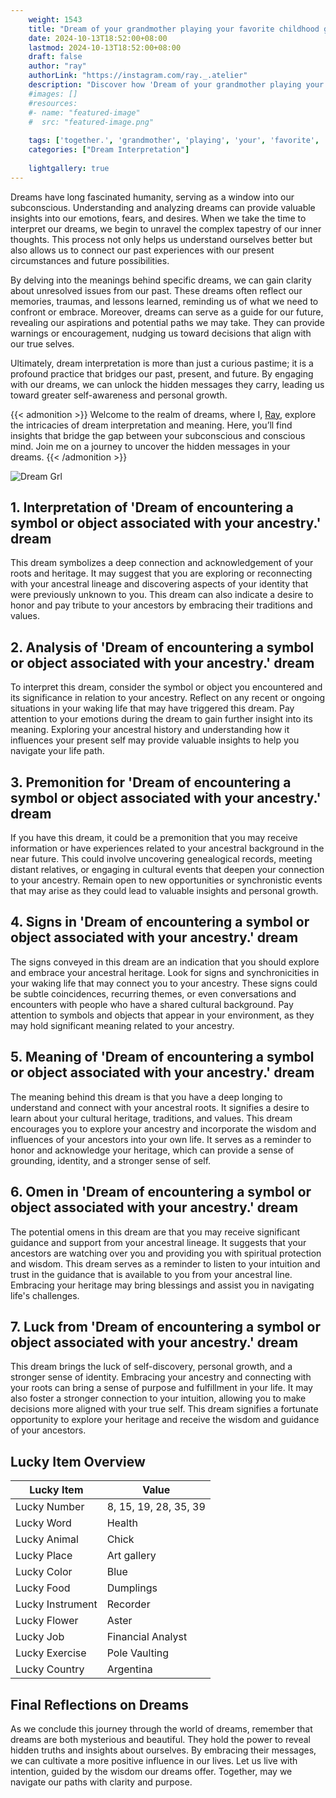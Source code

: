 ```yaml
---
    weight: 1543
    title: "Dream of your grandmother playing your favorite childhood game together."  # Assuming 'title' column exists
    date: 2024-10-13T18:52:00+08:00
    lastmod: 2024-10-13T18:52:00+08:00
    draft: false
    author: "ray"
    authorLink: "https://instagram.com/ray._.atelier"
    description: "Discover how 'Dream of your grandmother playing your favorite childhood game together.' can interpret your future and uncover its significant meanings in your life."
    #images: []
    #resources:
    #- name: "featured-image"
    #  src: "featured-image.png"
    
    tags: ['together.', 'grandmother', 'playing', 'your', 'favorite', 'game', 'Dream', 'childhood', 'of']
    categories: ["Dream Interpretation"]
    
    lightgallery: true
---
```

    
Dreams have long fascinated humanity, serving as a window into our subconscious. Understanding and analyzing dreams can provide valuable insights into our emotions, fears, and desires. When we take the time to interpret our dreams, we begin to unravel the complex tapestry of our inner thoughts. This process not only helps us understand ourselves better but also allows us to connect our past experiences with our present circumstances and future possibilities.

By delving into the meanings behind specific dreams, we can gain clarity about unresolved issues from our past. These dreams often reflect our memories, traumas, and lessons learned, reminding us of what we need to confront or embrace. Moreover, dreams can serve as a guide for our future, revealing our aspirations and potential paths we may take. They can provide warnings or encouragement, nudging us toward decisions that align with our true selves.

Ultimately, dream interpretation is more than just a curious pastime; it is a profound practice that bridges our past, present, and future. By engaging with our dreams, we can unlock the hidden messages they carry, leading us toward greater self-awareness and personal growth.

{{< admonition >}}
Welcome to the realm of dreams, where I, [Ray](https://instagram.com/ray._.atelier), explore the intricacies of dream interpretation and meaning. Here, you’ll find insights that bridge the gap between your subconscious and conscious mind. Join me on a journey to uncover the hidden messages in your dreams.
{{< /admonition >}}

![Dream Grl](https://cdn.pixabay.com/photo/2017/11/02/03/35/gothic-2910057_1280.jpg "Dream Grl")

## 1. Interpretation of 'Dream of encountering a symbol or object associated with your ancestry.' dream
 This dream symbolizes a deep connection and acknowledgement of your roots and heritage. It may suggest that you are exploring or reconnecting with your ancestral lineage and discovering aspects of your identity that were previously unknown to you. This dream can also indicate a desire to honor and pay tribute to your ancestors by embracing their traditions and values.

## 2. Analysis of 'Dream of encountering a symbol or object associated with your ancestry.' dream
 To interpret this dream, consider the symbol or object you encountered and its significance in relation to your ancestry. Reflect on any recent or ongoing situations in your waking life that may have triggered this dream. Pay attention to your emotions during the dream to gain further insight into its meaning. Exploring your ancestral history and understanding how it influences your present self may provide valuable insights to help you navigate your life path.

## 3. Premonition for 'Dream of encountering a symbol or object associated with your ancestry.' dream
 If you have this dream, it could be a premonition that you may receive information or have experiences related to your ancestral background in the near future. This could involve uncovering genealogical records, meeting distant relatives, or engaging in cultural events that deepen your connection to your ancestry. Remain open to new opportunities or synchronistic events that may arise as they could lead to valuable insights and personal growth.

## 4. Signs in 'Dream of encountering a symbol or object associated with your ancestry.' dream
 The signs conveyed in this dream are an indication that you should explore and embrace your ancestral heritage. Look for signs and synchronicities in your waking life that may connect you to your ancestry. These signs could be subtle coincidences, recurring themes, or even conversations and encounters with people who have a shared cultural background. Pay attention to symbols and objects that appear in your environment, as they may hold significant meaning related to your ancestry.

## 5. Meaning of 'Dream of encountering a symbol or object associated with your ancestry.' dream
 The meaning behind this dream is that you have a deep longing to understand and connect with your ancestral roots. It signifies a desire to learn about your cultural heritage, traditions, and values. This dream encourages you to explore your ancestry and incorporate the wisdom and influences of your ancestors into your own life. It serves as a reminder to honor and acknowledge your heritage, which can provide a sense of grounding, identity, and a stronger sense of self.

## 6. Omen in 'Dream of encountering a symbol or object associated with your ancestry.' dream
 The potential omens in this dream are that you may receive significant guidance and support from your ancestral lineage. It suggests that your ancestors are watching over you and providing you with spiritual protection and wisdom. This dream serves as a reminder to listen to your intuition and trust in the guidance that is available to you from your ancestral line. Embracing your heritage may bring blessings and assist you in navigating life's challenges.

## 7. Luck from 'Dream of encountering a symbol or object associated with your ancestry.' dream
 This dream brings the luck of self-discovery, personal growth, and a stronger sense of identity. Embracing your ancestry and connecting with your roots can bring a sense of purpose and fulfillment in your life. It may also foster a stronger connection to your intuition, allowing you to make decisions more aligned with your true self. This dream signifies a fortunate opportunity to explore your heritage and receive the wisdom and guidance of your ancestors.

## Lucky Item Overview
| Lucky Item          | Value              |
|---------------|--------------------|
| Lucky Number        | 8, 15, 19, 28, 35, 39  |
| Lucky Word          | Health |
| Lucky Animal        | Chick |
| Lucky Place         | Art gallery     |
| Lucky Color         | Blue     |
| Lucky Food          | Dumplings      |
| Lucky Instrument    | Recorder |
| Lucky Flower        | Aster    |
| Lucky Job           | Financial Analyst       |
| Lucky Exercise      | Pole Vaulting  |
| Lucky Country       | Argentina    |


##  Final Reflections on Dreams

As we conclude this journey through the world of dreams, remember that dreams are both mysterious and beautiful. They hold the power to reveal hidden truths and insights about ourselves. By embracing their messages, we can cultivate a more positive influence in our lives. Let us live with intention, guided by the wisdom our dreams offer. Together, may we navigate our paths with clarity and purpose.
